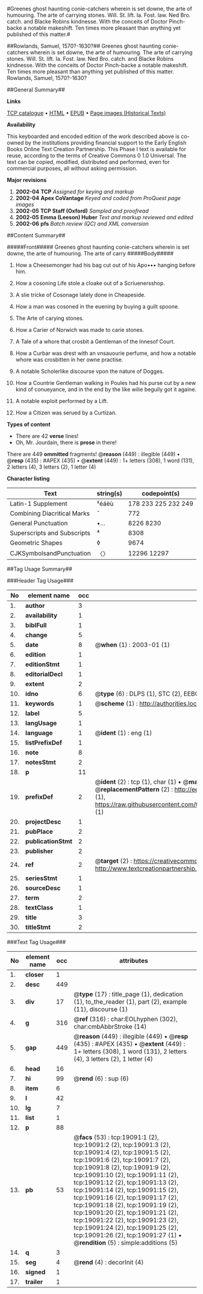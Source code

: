 #Greenes ghost haunting conie-catchers wherein is set downe, the arte of humouring. The arte of carrying stones. Will. St. lift. Ia. Fost. law. Ned Bro. catch. and Blacke Robins kindnesse. With the conceits of Doctor Pinch-backe a notable makeshift. Ten times more pleasant than anything yet published of this matter.#

##Rowlands, Samuel, 1570?-1630?##
Greenes ghost haunting conie-catchers wherein is set downe, the arte of humouring. The arte of carrying stones. Will. St. lift. Ia. Fost. law. Ned Bro. catch. and Blacke Robins kindnesse. With the conceits of Doctor Pinch-backe a notable makeshift. Ten times more pleasant than anything yet published of this matter.
Rowlands, Samuel, 1570?-1630?

##General Summary##

**Links**

[TCP catalogue](http://www.ota.ox.ac.uk/tcp/)  • 
[HTML](http://tei.it.ox.ac.uk/tcp/Texts-HTML/free/A02/A02101.html)  • 
[EPUB](http://tei.it.ox.ac.uk/tcp/Texts-EPUB/free/A02/A02101.epub) • 
[Page images (Historical Texts)](https://data.historicaltexts.jisc.ac.uk/view?pubId=eebo-99853697e&pageId=eebo-99853697e-19091-1)

**Availability**

This keyboarded and encoded edition of the
	       work described above is co-owned by the institutions
	       providing financial support to the Early English Books
	       Online Text Creation Partnership. This Phase I text is
	       available for reuse, according to the terms of Creative
	       Commons 0 1.0 Universal. The text can be copied,
	       modified, distributed and performed, even for
	       commercial purposes, all without asking permission.

**Major revisions**

1. __2002-04__ __TCP__ *Assigned for keying and markup*
1. __2002-04__ __Apex CoVantage__ *Keyed and coded from ProQuest page images*
1. __2002-05__ __TCP Staff (Oxford)__ *Sampled and proofread*
1. __2002-05__ __Emma (Leeson) Huber__ *Text and markup reviewed and edited*
1. __2002-06__ __pfs__ *Batch review (QC) and XML conversion*

##Content Summary##

#####Front#####
Greenes ghost haunting conie-catchers wherein is set downe, the arte of humouring. The arte of carry
#####Body#####

1. How a Cheesemonger had his bag cut out of his Apo••• hanging before him.

1. How a cosoning Life stole a cloake out of a Scriuenersshop.

1. A slie tricke of Cosonage lately done in Cheapeside.

1. How a man was cosoned in the euening by buying a guilt spoone.

1. The Arte of carying stones.

1. How a Carier of Norwich was made to carie stones.

1. A Tale of a whore that crosbit a Gentleman of the Innesof Court.

1. How a Curbar was drest with an vnsauourie perfume, and how a notable whore was crosbitten in her owne practise.

1. A notable Scholerlike discourse vpon the nature of Dogges.

1. How a Countrie Gentleman walking in Poules had his purse cut by a new kind of conueyance, and in the end by the like wilie beguily got it againe.

1. A notable exploit performed by a Lift.

1. How a Citizen was serued by a Curtizan.

**Types of content**

  * There are 42 **verse** lines!
  * Oh, Mr. Jourdain, there is **prose** in there!

There are 449 **ommitted** fragments! 
 @__reason__ (449) : illegible (449)  •  @__resp__ (435) : #APEX (435)  •  @__extent__ (449) : 1+ letters (308), 1 word (131), 2 letters (4), 3 letters (2), 1 letter (4)

**Character listing**


|Text|string(s)|codepoint(s)|
|---|---|---|
|Latin-1 Supplement|²éáèù|178 233 225 232 249|
|Combining             Diacritical Marks|̄|772|
|General Punctuation|•…|8226 8230|
|Superscripts             and Subscripts|⁴|8308|
|Geometric Shapes|◊|9674|
|CJKSymbolsandPunctuation|〈〉|12296 12297|

##Tag Usage Summary##

###Header Tag Usage###

|No|element name|occ|attributes|
|---|---|---|---|
|1.|__author__|3||
|2.|__availability__|1||
|3.|__biblFull__|1||
|4.|__change__|5||
|5.|__date__|8| @__when__ (1) : 2003-01 (1)|
|6.|__edition__|1||
|7.|__editionStmt__|1||
|8.|__editorialDecl__|1||
|9.|__extent__|2||
|10.|__idno__|6| @__type__ (6) : DLPS (1), STC (2), EEBO-CITATION (1), PROQUEST (1), VID (1)|
|11.|__keywords__|1| @__scheme__ (1) : http://authorities.loc.gov/ (1)|
|12.|__label__|5||
|13.|__langUsage__|1||
|14.|__language__|1| @__ident__ (1) : eng (1)|
|15.|__listPrefixDef__|1||
|16.|__note__|8||
|17.|__notesStmt__|2||
|18.|__p__|11||
|19.|__prefixDef__|2| @__ident__ (2) : tcp (1), char (1)  •  @__matchPattern__ (2) : ([0-9\-]+):([0-9IVX]+) (1), (.+) (1)  •  @__replacementPattern__ (2) : http://eebo.chadwyck.com/downloadtiff?vid=$1&page=$2 (1), https://raw.githubusercontent.com/textcreationpartnership/Texts/master/tcpchars.xml#$1 (1)|
|20.|__projectDesc__|1||
|21.|__pubPlace__|2||
|22.|__publicationStmt__|2||
|23.|__publisher__|2||
|24.|__ref__|2| @__target__ (2) : https://creativecommons.org/publicdomain/zero/1.0/ (1), http://www.textcreationpartnership.org/docs/. (1)|
|25.|__seriesStmt__|1||
|26.|__sourceDesc__|1||
|27.|__term__|2||
|28.|__textClass__|1||
|29.|__title__|3||
|30.|__titleStmt__|2||


###Text Tag Usage###

|No|element name|occ|attributes|
|---|---|---|---|
|1.|__closer__|1||
|2.|__desc__|449||
|3.|__div__|17| @__type__ (17) : title_page (1), dedication (1), to_the_reader (1), part (2), example (11), discourse (1)|
|4.|__g__|316| @__ref__ (316) : char:EOLhyphen (302), char:cmbAbbrStroke (14)|
|5.|__gap__|449| @__reason__ (449) : illegible (449)  •  @__resp__ (435) : #APEX (435)  •  @__extent__ (449) : 1+ letters (308), 1 word (131), 2 letters (4), 3 letters (2), 1 letter (4)|
|6.|__head__|16||
|7.|__hi__|99| @__rend__ (6) : sup (6)|
|8.|__item__|6||
|9.|__l__|42||
|10.|__lg__|7||
|11.|__list__|1||
|12.|__p__|88||
|13.|__pb__|53| @__facs__ (53) : tcp:19091:1 (2), tcp:19091:2 (2), tcp:19091:3 (2), tcp:19091:4 (2), tcp:19091:5 (2), tcp:19091:6 (2), tcp:19091:7 (2), tcp:19091:8 (2), tcp:19091:9 (2), tcp:19091:10 (2), tcp:19091:11 (2), tcp:19091:12 (2), tcp:19091:13 (2), tcp:19091:14 (2), tcp:19091:15 (2), tcp:19091:16 (2), tcp:19091:17 (2), tcp:19091:18 (2), tcp:19091:19 (2), tcp:19091:20 (2), tcp:19091:21 (2), tcp:19091:22 (2), tcp:19091:23 (2), tcp:19091:24 (2), tcp:19091:25 (2), tcp:19091:26 (2), tcp:19091:27 (1)  •  @__rendition__ (5) : simple:additions (5)|
|14.|__q__|3||
|15.|__seg__|4| @__rend__ (4) : decorInit (4)|
|16.|__signed__|1||
|17.|__trailer__|1||
